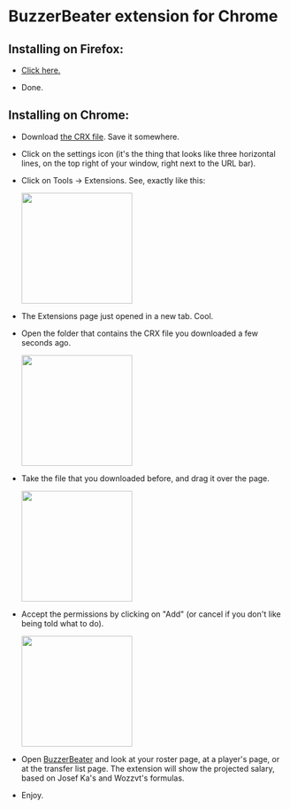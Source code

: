 BuzzerBeater extension for Chrome
=================================

Installing on Firefox:
----------------------

 * <a href="https://github.com/chromebb/chromebb/blob/master/dist/bb-salary-calc.xpi?raw=true">Click here.</a>

 * Done.


Installing on Chrome:
---------------------

 * Download <a href="https://github.com/chromebb/chromebb/blob/master/dist/bb-salary-calc.crx?raw=true">the CRX file</a>. Save it somewhere.

 * Click on the settings icon (it's the thing that looks like three horizontal lines, on the top right of your window, right next to the URL bar).
 
 * Click on Tools -> Extensions. See, exactly like this:

   <a href="http://i.imgur.com/7CCf9tCl.png" target="_blank"><img src="http://i.imgur.com/7CCf9tCl.png" height="200"></a>
 
 * The Extensions page just opened in a new tab. Cool.

 * Open the folder that contains the CRX file you downloaded a few seconds ago.

   <a href="http://i.imgur.com/CISDiuM.png" target="_blank"><img src="http://i.imgur.com/CISDiuM.png" height="200"></a>

 * Take the file that you downloaded before, and drag it over the page.
    
    <a href="http://i.imgur.com/Wpzw792.png" target="_blank"><img src="http://i.imgur.com/Wpzw792.png" height="200"></a>
 
 * Accept the permissions by clicking on "Add" (or cancel if you don't like being told what to do).

    <a href="http://i.imgur.com/EVeBQxI.png" target="_blank"><img src="http://i.imgur.com/EVeBQxI.png" height="200"></a>
 
 * Open <a href="http://www.buzzerbeater.com">BuzzerBeater</a> and look at your roster page, at a player's page, or at the transfer list page. The extension will show the projected salary, based on Josef Ka's and Wozzvt's formulas.

 * Enjoy.